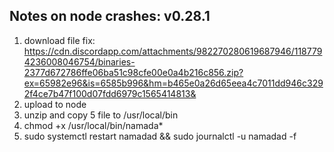 ## Notes on node crashes: v0.28.1
1. download file fix: https://cdn.discordapp.com/attachments/982270280619687946/1187794236008046754/binaries-2377d672786ffe06ba51c98cfe00e0a4b216c856.zip?ex=65982e96&is=6585b996&hm=b465e0a26d65eea4c7011dd946c3292f4ce7b47f100d07fdd6979c1565414813&
2. upload to node
3. unzip and copy 5 file to /usr/local/bin
4. chmod +x /usr/local/bin/namada*
5. sudo systemctl restart namadad && sudo journalctl -u namadad -f


